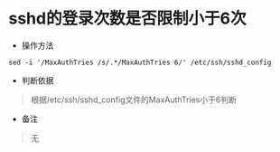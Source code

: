 # sshd的登录次数是否限制小于6次

- 操作方法
```
sed -i '/MaxAuthTries /s/.*/MaxAuthTries 6/' /etc/ssh/sshd_config 
```

- 判断依据
> 根据/etc/ssh/sshd_config文件的MaxAuthTries小于6判断


- 备注
> 无
